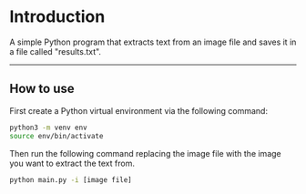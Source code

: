 # Introduction

A simple Python program that extracts text from an image file and saves it in a file called "results.txt".

---

## How to use

First create a Python virtual environment via the following command:

```bash
python3 -m venv env
source env/bin/activate
```

Then run the following command replacing the image file with the image you want to extract the text from.

```bash
python main.py -i [image file]
```
